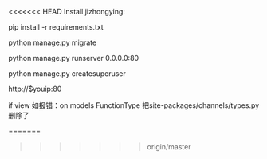 <<<<<<< HEAD
Install jizhongying:

pip install -r requirements.txt

python manage.py migrate

python manage.py runserver 0.0.0.0:80

python manage.py createsuperuser

http://$youip:80


if view 如报错：on models FunctionType 把site-packages/channels/types.py删除了

=======
>>>>>>> origin/master
